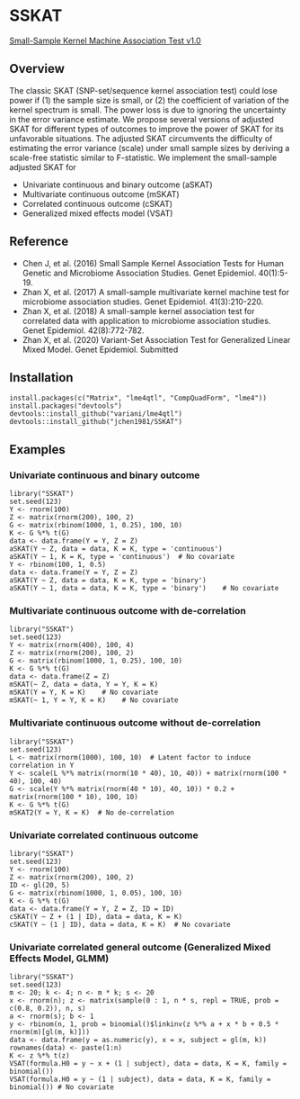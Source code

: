 # SSKAT
<ins>S<ins>mall-<ins>S<ins>ample <ins>K<ins>ernel Machine <ins>A<ins>ssociation <ins>T<ins>est v1.0

## Overview
The classic SKAT (SNP-set/sequence kernel association test) could lose power if (1) the sample size is small, or (2) the coefficient of variation of the kernel spectrum is small. The power loss is due to ignoring the uncertainty in the error variance estimate.  We propose several versions of adjusted SKAT for different types of outcomes to improve the power of SKAT for its unfavorable situations.  The adjusted SKAT circumvents the difficulty of estimating the error variance (scale) under small sample sizes by deriving a scale-free statistic similar to F-statistic.  We implement the small-sample adjusted SKAT for

* Univariate continuous and binary outcome (aSKAT)
* Multivariate continuous outcome (mSKAT)
* Correlated continuous outcome (cSKAT)
* Generalized mixed effects model (VSAT)


## Reference

* Chen J, et al. (2016) Small Sample Kernel Association Tests for Human Genetic and Microbiome Association Studies. Genet Epidemiol. 40(1):5-19.
* Zhan X, et al. (2017)  A small-sample multivariate kernel machine test for microbiome association studies. Genet Epidemiol. 41(3):210-220.
* Zhan X, et al. (2018) A small-sample kernel association test for correlated data with application to microbiome association studies. Genet Epidemiol. 42(8):772-782. 
* Zhan X, et al. (2020) Variant-Set Association Test for Generalized Linear Mixed Model. Genet Epidemiol. Submitted



## Installation         

```
install.packages(c("Matrix", "lme4qtl", "CompQuadForm", "lme4"))
install.packages("devtools")
devtools::install_github("variani/lme4qtl")
devtools::install_github("jchen1981/SSKAT")
```



## Examples

### Univariate continuous and binary outcome
```
library("SSKAT")
set.seed(123)
Y <- rnorm(100)
Z <- matrix(rnorm(200), 100, 2)
G <- matrix(rbinom(1000, 1, 0.25), 100, 10)
K <- G %*% t(G)
data <- data.frame(Y = Y, Z = Z)
aSKAT(Y ~ Z, data = data, K = K, type = 'continuous')
aSKAT(Y ~ 1, K = K, type = 'continuous')  # No covariate
Y <- rbinom(100, 1, 0.5)
data <- data.frame(Y = Y, Z = Z)
aSKAT(Y ~ Z, data = data, K = K, type = 'binary')
aSKAT(Y ~ 1, data = data, K = K, type = 'binary')    # No covariate
```


### Multivariate continuous outcome with de-correlation
```
library("SSKAT")
set.seed(123)
Y <- matrix(rnorm(400), 100, 4)
Z <- matrix(rnorm(200), 100, 2)
G <- matrix(rbinom(1000, 1, 0.25), 100, 10)
K <- G %*% t(G)
data <- data.frame(Z = Z)
mSKAT(~ Z, data = data, Y = Y, K = K) 
mSKAT(Y = Y, K = K)    # No covariate
mSKAT(~ 1, Y = Y, K = K)    # No covariate
```

### Multivariate continuous outcome without de-correlation
```
library("SSKAT")
set.seed(123)
L <- matrix(rnorm(1000), 100, 10)  # Latent factor to induce correlation in Y
Y <- scale(L %*% matrix(rnorm(10 * 40), 10, 40)) + matrix(rnorm(100 * 40), 100, 40)
G <- scale(Y %*% matrix(rnorm(40 * 10), 40, 10)) * 0.2 + matrix(rnorm(100 * 10), 100, 10)
K <- G %*% t(G)
mSKAT2(Y = Y, K = K)  # No de-correlation 
```


### Univariate correlated continuous outcome
```
library("SSKAT")
set.seed(123)
Y <- rnorm(100)
Z <- matrix(rnorm(200), 100, 2)
ID <- gl(20, 5)
G <- matrix(rbinom(1000, 1, 0.05), 100, 10)
K <- G %*% t(G)
data <- data.frame(Y = Y, Z = Z, ID = ID)
cSKAT(Y ~ Z + (1 | ID), data = data, K = K)
cSKAT(Y ~ (1 | ID), data = data, K = K)  # No covariate
```

### Univariate correlated general outcome (Generalized Mixed Effects Model, GLMM)
```
library("SSKAT")
set.seed(123)
m <- 20; k <- 4; n <- m * k; s <- 20
x <- rnorm(n); z <- matrix(sample(0 : 1, n * s, repl = TRUE, prob = c(0.8, 0.2)), n, s)
a <- rnorm(s); b <- 1
y <- rbinom(n, 1, prob = binomial()$linkinv(z %*% a + x * b + 0.5 * rnorm(m)[gl(m, k)]))
data <- data.frame(y = as.numeric(y), x = x, subject = gl(m, k))
rownames(data) <- paste(1:n)
K <- z %*% t(z)
VSAT(formula.H0 = y ~ x + (1 | subject), data = data, K = K, family = binomial()) 
VSAT(formula.H0 = y ~ (1 | subject), data = data, K = K, family = binomial()) # No covariate
```

